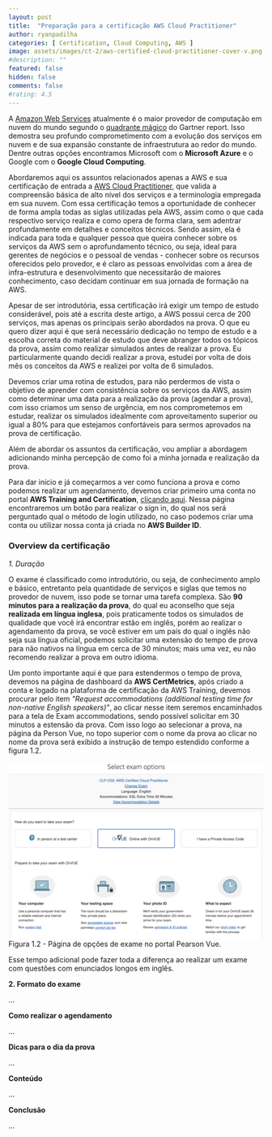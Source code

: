 ```yaml
---
layout: post
title:  "Preparação para a certificação AWS Cloud Practitioner"
author: ryanpadilha
categories: [ Certification, Cloud Computing, AWS ]
image: assets/images/ct-2/aws-certified-cloud-practitioner-cover-v.png
#description: ""
featured: false
hidden: false
comments: false
#rating: 4.5
---
```


A <a href="https://aws.amazon.com/" target="_blank">Amazon Web Services</a> atualmente é o maior provedor de computação em nuvem do mundo segundo o <a href="https://aws.amazon.com/blogs/aws/aws-named-as-a-leader-in-the-2022-gartner-cloud-infrastructure-platform-services-cips-magic-quadrant-for-the-12th-consecutive-year/" target="_blank">quadrante mágico</a> do Gartner report. Isso demostra seu profundo comprometimento com a evolução dos serviços em nuvem e de sua expansão constante de infraestrutura ao redor do mundo. Dentre outras opções encontramos Microsoft com o <strong>Microsoft Azure</strong> e o Google com o <strong>Google Cloud Computing</strong>.

Abordaremos aqui os assuntos relacionados apenas a AWS e sua certificação de entrada a <a href="https://aws.amazon.com/pt/certification/certified-cloud-practitioner/" target="_blank">AWS Cloud Practitioner</a>, que valida a compreensão básica de alto nível dos serviços e a terminologia empregada em sua nuvem. Com essa certificação temos a oportunidade de conhecer de forma ampla todas as siglas utilizadas pela AWS, assim como o que cada respectivo serviço realiza e como opera de forma clara, sem adentrar profundamente em detalhes e conceitos técnicos. Sendo assim, ela é indicada para toda e qualquer pessoa que queira conhecer sobre os serviços da AWS sem o aprofundamento técnico, ou seja, ideal para gerentes de negócios e o pessoal de vendas - conhecer sobre os recursos oferecidos pelo provedor, e é claro as pessoas envolvidas com a área de infra-estrutura e desenvolvimento que necessitarão de maiores conhecimento, caso decidam continuar em sua jornada de formação na AWS.

Apesar de ser introdutória, essa certificação irá exigir um tempo de estudo considerável, pois até a escrita deste artigo, a AWS possui cerca de 200 serviços, mas apenas os principais serão abordados na prova. O que eu quero dizer aqui é que será necessário dedicação no tempo de estudo e a escolha correta do material de estudo que deve abranger todos os tópicos da prova, assim como realizar simulados antes de realizar a prova. Eu particularmente quando decidi realizar a prova, estudei por volta de dois mês os conceitos da AWS e realizei por volta de 6 simulados. 

Devemos criar uma rotina de estudos, para não perdermos de vista o objetivo de aprender com consistência sobre os serviços da AWS, assim como determinar uma data para a realização da prova (agendar a prova), com isso criamos um senso de urgência, em nos comprometemos em estudar, realizar os simulados idealmente com aproveitamento superior ou igual a 80% para que estejamos confortáveis para sermos aprovados na prova de certificação.

Além de abordar os assuntos da certificação, vou ampliar a abordagem adicionando minha percepção de como foi a minha jornada e realização da prova. 

Para dar início e já começarmos a ver como funciona a prova e como podemos realizar um agendamento, devemos criar primeiro uma conta no portal <strong>AWS Training and Certification</strong>, <a href="https://skillbuilder.aws/" target="_blank">clicando aqui</a>. Nessa página encontraremos um botão para realizar o sign in, do qual nos será perguntado qual o método de login utilizado, no caso podemos criar uma conta ou utilizar nossa conta já criada no <strong>AWS Builder ID</strong>.

### Overview da certificação

*1. Duração*

O exame é classificado como introdutório, ou seja, de conhecimento amplo e básico, entretanto pela quantidade de serviços e siglas que temos no provedor de nuvem, isso pode se tornar uma tarefa complexa. São <strong>90 minutos para a realização da prova</strong>, do qual eu aconselho que seja <strong>realizada em língua inglesa</strong>, pois praticamente todos os simulados de qualidade que você irá encontrar estão em inglês, porém ao realizar o agendamento da prova, se você estiver em um país do qual o inglês não seja sua língua oficial, podemos solicitar uma extensão do tempo de prova para não nativos na língua em cerca de 30 minutos; mais uma vez, eu não recomendo realizar a prova em outro idioma.

Um ponto importante aqui é que para estendermos o tempo de prova, devemos na página de dashboard da <strong>AWS CertMetrics</strong>, após criado a conta e logado na plataforma de certificação da AWS Training, devemos procurar pelo item <i>"Request accommodations (additional testing time for non-native English speakers)"</i>, ao clicar nesse item seremos encaminhados para a tela de Exam accommodations, sendo possível solicitar em 30 minutos a estensão da prova. Com isso logo ao selecionar a prova, na página da Person Vue, no topo superior com o nome da prova ao clicar no nome da prova será exibido a instrução de tempo estendido conforme a figura 1.2.

![alt text](/assets/images/ct-2/aws_pearson_vue_CLF-C02_AWS_Certified_Cloud_Practitioner-1024x706.png)
Figura 1.2 - Página de opções de exame no portal Pearson Vue.

Esse tempo adicional pode fazer toda a diferença ao realizar um exame com questões com enunciados longos em inglês.

**2. Formato do exame**

...

**Como realizar o agendamento**

...

**Dicas para o dia da prova**

...

**Conteúdo**

...

**Conclusão**

...
 
